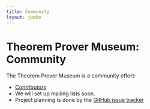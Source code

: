 ```yaml
---
title: Community
layout: jumbo
---
```


# Theorem Prover Museum: Community

The Theorem Prover Museum is a community effort:

* [Contributors](contributors.html)
* We will set up mailing lists soon.
* Project planning is done by the [GitHub issue tracker](https://github.com/theoremprover-museum/theoremprover-museum.github.io/issues)